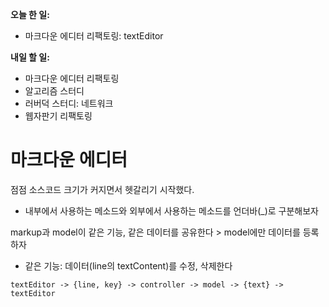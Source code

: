**오늘 한 일:**

* 마크다운 에디터 리팩토링: textEditor



**내일 할 일:**

* 마크다운 에디터 리팩토링
* 알고리즘 스터디
* 러버덕 스터디: 네트워크
* 웹자판기 리팩토링



# 마크다운 에디터

점점 소스코드 크기가 커지면서 헷갈리기 시작했다.

* 내부에서 사용하는 메소드와 외부에서 사용하는 메소드를 언더바(_)로 구분해보자



markup과 model이 같은 기능, 같은 데이터를 공유한다 > model에만 데이터를 등록하자

* 같은 기능: 데이터(line의 textContent)를 수정, 삭제한다

```
textEditor -> {line, key} -> controller -> model -> {text} -> textEditor
```

